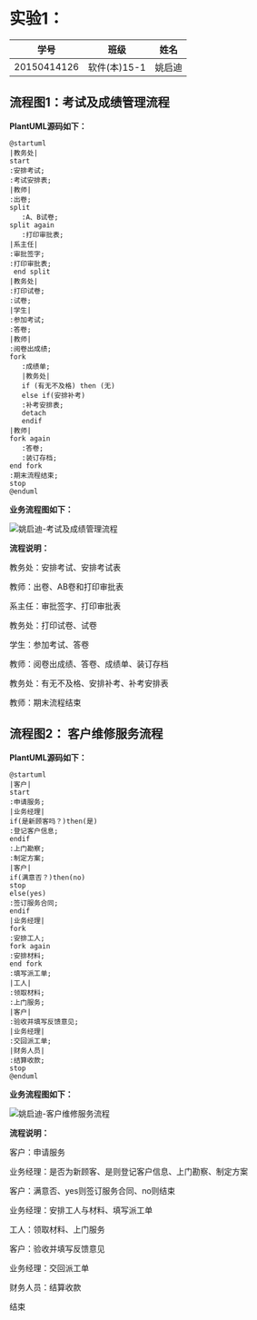 # 实验1：
|学号|班级|姓名|
|:-------:|:-------------: | :----------:|
|20150414126|软件(本)15-1|姚启迪|

## 流程图1：考试及成绩管理流程

**PlantUML源码如下：**

``` flow1
@startuml
|教务处|
start
:安排考试;
:考试安排表;
|教师|
:出卷;
split
   :A、B试卷;
split again
   :打印审批表;
|系主任|
:审批签字;
:打印审批表;
 end split
|教务处|
:打印试卷;
:试卷;
|学生|
:参加考试;
:答卷;
|教师|
:阅卷出成绩;
fork
   :成绩单;
   |教务处|
   if (有无不及格) then (无)
   else if(安排补考)
   :补考安排表;
   detach
   endif
|教师|
fork again
   :答卷;
   :装订存档;
end fork
:期末流程结束;
stop
@enduml
```

**业务流程图如下：**

![姚启迪-考试及成绩管理流程](姚启迪-考试及成绩管理流程.png)

**流程说明：**

教务处：安排考试、安排考试表

教师：出卷、AB卷和打印审批表

系主任：审批签字、打印审批表

教务处：打印试卷、试卷

学生：参加考试、答卷

教师：阅卷出成绩、答卷、成绩单、装订存档

教务处：有无不及格、安排补考、补考安排表

教师：期末流程结束


## 流程图2： 客户维修服务流程

**PlantUML源码如下：**

``` flow2
@startuml
|客户|
start
:申请服务;
|业务经理|
if(是新顾客吗？)then(是)
:登记客户信息;
endif
:上门勘察;
:制定方案;
|客户|
if(满意否？)then(no)
stop
else(yes)
:签订服务合同;
endif
|业务经理|
fork
:安排工人;
fork again
:安排材料;
end fork
:填写派工单;
|工人|
:领取材料;
:上门服务;
|客户|
:验收并填写反馈意见;
|业务经理|
:交回派工单;
|财务人员|
:结算收款;
stop
@enduml
```

**业务流程图如下：**

![姚启迪-客户维修服务流程](姚启迪-客户维修服务流程.png)

**流程说明：**

客户：申请服务

业务经理：是否为新顾客、是则登记客户信息、上门勘察、制定方案

客户：满意否、yes则签订服务合同、no则结束

业务经理：安排工人与材料、填写派工单

工人：领取材料、上门服务

客户：验收并填写反馈意见

业务经理：交回派工单

财务人员：结算收款

结束



